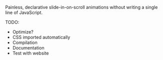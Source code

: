Painless, declarative slide-in-on-scroll animations without writing a single line of JavaScript.

TODO: 
  * Optimize?
  * CSS imported automatically
  * Compilation
  * Documentation
  * Test with website